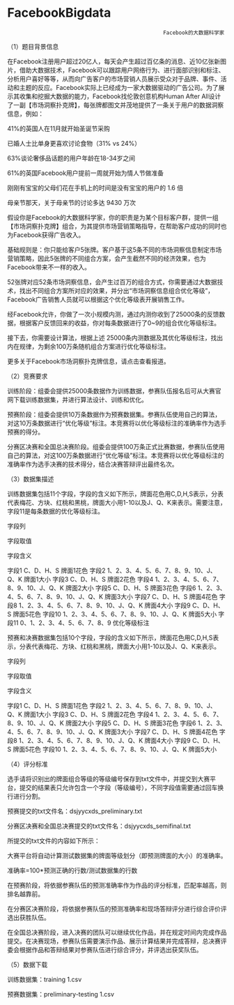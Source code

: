 # FacebookBigdata

                                                      Facebook的大数据科学家

（1）题目背景信息

在Facebook注册用户超过20亿人，每天会产生超过百亿条的消息、近10亿张新图片，借助大数据技术，Facebook可以跟踪用户网络行为、进行面部识别和标注、分析用户喜好等等，从而向广告客户的市场营销人员展示受众对于品牌、事件、活动和主题的反应。Facebook实际上已经成为一家大数据驱动的广告公司。为了展示其收集和挖掘大数据的能力，Facebook找伦敦创意机构Human After All设计了一副【市场洞察扑克牌】，每张牌都图文并茂地提供了一条关于用户的数据洞察信息，例如：

41%的英国人在11月就开始圣诞节采购

已婚人士比单身更喜欢讨论食物（31% vs 24%）

63%谈论奢侈品话题的用户年龄在18-34岁之间

61%的英国Facebook用户提前一周就开始为情人节做准备

刚刚有宝宝的父母们花在手机上的时间是没有宝宝的用户的 1.6 倍

母亲节那天，关于母亲节的讨论多达 9430 万次

 

假设你是Facebook的大数据科学家，你的职责是为某个目标客户群，提供一组【市场洞察扑克牌】组合，为其提供市场营销策略指导，在帮助客户成功的同时也为Facebook获得广告收入。

基础规则是：你只能给客户5张牌。客户基于这5条不同的市场洞察信息制定市场营销策略，因此5张牌的不同组合方案，会产生截然不同的经济效果，也为Facebook带来不一样的收入。

52张牌对应52条市场洞察信息，会产生过百万的组合方式，你需要通过大数据技术，找出不同组合方案所对应的效果，并分出“市场洞察信息组合优化等级”，Facebook广告销售人员就可以根据这个优化等级表开展销售工作。

经Facebook允许，你做了一次小规模内测，通过内测你收到了25000条的反馈数据，根据客户反馈回来的收益，你对每条数据进行了0~9的组合优化等级标注。

接下去，你需要设计算法，根据上述 25000条内测数据及其优化等级标注，找出内在规律，为剩余100万条随机组合方案进行优化等级标注。

更多关于Facebook市场洞察扑克牌信息，请点击查看报道。

（2）竞赛要求

训练阶段：组委会提供25000条数据作为训练数据，参赛队伍报名后可从大赛官网下载训练数据集，并进行算法设计、训练和优化。

预赛阶段：组委会提供10万条数据作为预赛数据集。参赛队伍使用自己的算法，对这10万条数据进行“优化等级”标注。本竞赛将以优化等级标注的准确率作为选手预赛的得分。

分赛区决赛和全国总决赛阶段。组委会提供100万条正式比赛数据，参赛队伍使用自己的算法，对这100万条数据进行“优化等级”标注。本竞赛将以优化等级标注的准确率作为选手决赛的技术得分，结合决赛答辩评出最终名次。

（3）数据集描述

训练数据集包括11个字段，字段的含义如下所示，牌面花色用C,D,H,S表示，分表代表梅花、方块、红桃和黑桃，牌面大小用1-10以及J、Q、K来表示。需要注意，字段11是每条数据的优化等级标注。


字段列

字段取值

字段含义

字段1 C、D、H、S 牌面1花色 
字段2 1、2、3、4、5、6、7、8、9、10、J、Q、K 牌面1大小 
字段3 C、D、H、S  牌面2花色 
字段4 1、2、3、4、5、6、7、8、9、10、J、Q、K 牌面2大小 
字段5 C、D、H、S  牌面3花色 
字段6 1、2、3、4、5、6、7、8、9、10、J、Q、K 牌面3大小 
字段7 C、D、H、S  牌面4花色 
字段8 1、2、3、4、5、6、7、8、9、10、J、Q、K 牌面4大小 
字段9 C、D、H、S 牌面5花色 
字段10 1、2、3、4、5、6、7、8、9、10、J、Q、K 牌面5大小 
字段11 0、1、2、3、4、5、6、7、8、9 优化等级标注 

预赛和决赛数据集包括10个字段，字段的含义如下所示，牌面花色用C,D,H,S表示，分表代表梅花、方块、红桃和黑桃，牌面大小用1-10以及J、Q、K来表示。


字段列

字段取值

字段含义

字段1 C、D、H、S 牌面1花色 
字段2 1、2、3、4、5、6、7、8、9、10、J、Q、K 牌面1大小 
字段3 C、D、H、S  牌面2花色 
字段4 1、2、3、4、5、6、7、8、9、10、J、Q、K 牌面2大小 
字段5 C、D、H、S  牌面3花色 
字段6 1、2、3、4、5、6、7、8、9、10、J、Q、K 牌面3大小 
字段7 C、D、H、S  牌面4花色 
字段8 1、2、3、4、5、6、7、8、9、10、J、Q、K 牌面4大小 
字段9 C、D、H、S 牌面5花色 
字段10 1、2、3、4、5、6、7、8、9、10、J、Q、K 牌面5大小 

（4）评分标准

选手请将识别出的牌面组合等级的等级编号保存到txt文件中，并提交到大赛平台，提交的结果表只允许包含一个字段（等级编号），不同字段值需要通过回车换行进行分割。

预赛提交的txt文件名：dsjyycxds_preliminary.txt

分赛区决赛和全国总决赛提交的txt文件名：dsjyycxds_semifinal.txt

所提交的txt文件的内容如下所示：

 

大赛平台将自动计算测试数据集的牌面等级划分（即预测牌面的大小）的准确率。

准确率=100*预测正确的行数/测试数据集的行数

在预赛阶段，将依据参赛队伍的预测准确率作为作品的评分标准，匹配率越高，则排名越靠前。

在分赛区决赛阶段，将依据参赛队伍的预测准确率和现场答辩评分进行综合评价评选出获胜队伍。

在全国总决赛阶段，进入决赛的团队可以继续优化作品，并在规定时间内完成作品提交。在决赛现场，参赛队伍需要演示作品、展示计算结果并完成答辩，总决赛评委会根据作品和答辩结果对参赛队伍进行综合评分，并评选出获奖队伍。

（5）数据下载

训练数据集：training 1.csv

预赛数据集：preliminary-testing 1.csv
